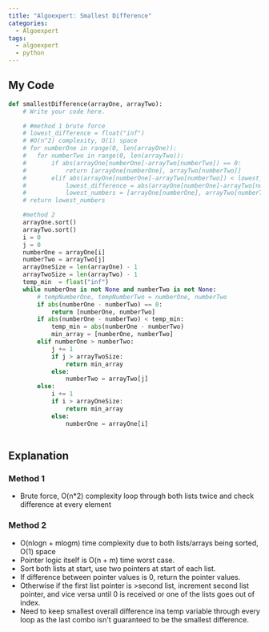 ```yaml
---
title: "Algoexpert: Smallest Difference"
categories:
  - Algoexpert
tags:
  - algoexpert
  - python
---
```

## My Code

```python
def smallestDifference(arrayOne, arrayTwo):
    # Write your code here.

	# #method 1 brute force
	# lowest_difference = float("inf")
	# #O(n^2) complexity, O(1) space
	# for numberOne in range(0, len(arrayOne)):
	# 	for numberTwo in range(0, len(arrayTwo)):
	# 		if abs(arrayOne[numberOne]-arrayTwo[numberTwo]) == 0:
	# 			return [arrayOne[numberOne], arrayTwo[numberTwo]]
	# 		elif abs(arrayOne[numberOne]-arrayTwo[numberTwo]) < lowest_difference:
	# 			lowest_difference = abs(arrayOne[numberOne]-arrayTwo[numberTwo])
	# 			lowest_numbers = [arrayOne[numberOne], arrayTwo[numberTwo]]
	# return lowest_numbers

	#method 2
	arrayOne.sort()
	arrayTwo.sort()
	i = 0
	j = 0
	numberOne = arrayOne[i]
	numberTwo = arrayTwo[j]
	arrayOneSize = len(arrayOne) - 1
	arrayTwoSize = len(arrayTwo) - 1
	temp_min  = float("inf")
	while numberOne is not None and numberTwo is not None:
		# tempNumberOne, tempNumberTwo = numberOne, numberTwo
		if abs(numberOne - numberTwo) == 0:
			return [numberOne, numberTwo]
		if abs(numberOne - numberTwo) < temp_min:
			temp_min = abs(numberOne - numberTwo)
			min_array = [numberOne, numberTwo]
		elif numberOne > numberTwo:
			j += 1
			if j > arrayTwoSize:
				return min_array
			else:
				numberTwo = arrayTwo[j]
		else:
			i += 1
			if i > arrayOneSize:
				return min_array
			else:
				numberOne = arrayOne[i]



```

## Explanation

### Method 1
* Brute force, O(n*2) complexity loop through both lists twice and check difference at every element

### Method 2
* O(nlogn + mlogm) time complexity due to both lists/arrays being sorted, O(1) space
* Pointer logic itself is O(n + m) time worst case.
* Sort both lists at start, use two pointers at start of each list.
* If difference between pointer values is 0, return the pointer values.
* Otherwise if the first list pointer is >second list, increment second list pointer, and vice versa until 0 is received or one of the lists goes out of index.
* Need to keep smallest overall difference ina temp variable through every loop as the last combo isn't guaranteed to be the smallest difference.
